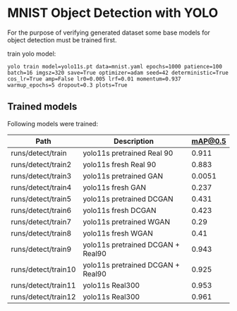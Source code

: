 # MNIST Object Detection with YOLO

For the purpose of verifying generated dataset some base models for object detection must be trained first.

train yolo model:
```
yolo train model=yolo11s.pt data=mnist.yaml epochs=1000 patience=100 batch=16 imgsz=320 save=True optimizer=adam seed=42 deterministic=True cos_lr=True amp=False lr0=0.005 lrf=0.01 momentum=0.937 warmup_epochs=5 dropout=0.3 plots=True
```

## Trained models

Following models were trained:

| Path | Description | mAP@0.5 |
| ---- | ----------- | ------- |
| runs/detect/train | yolo11s pretrained Real 90 | 0.911 |
| runs/detect/train2 | yolo11s fresh Real 90 | 0.883 |
| runs/detect/train3 | yolo11s pretrained GAN | 0.0051 |
| runs/detect/train4 | yolo11s fresh GAN| 0.237 |
| runs/detect/train5 | yolo11s pretrained DCGAN | 0.431 |
| runs/detect/train6 | yolo11s fresh DCGAN | 0.423 |
| runs/detect/train7 | yolo11s pretrained WGAN | 0.29 |
| runs/detect/train8 | yolo11s fresh WGAN | 0.41 |
| runs/detect/train9 | yolo11s pretrained DCGAN + Real90 | 0.943 |
| runs/detect/train10 | yolo11s pretrained DCGAN + Real90 | 0.925 |
| runs/detect/train11 | yolo11s Real300 | 0.953 |
| runs/detect/train12 | yolo11s Real300 | 0.961 |

